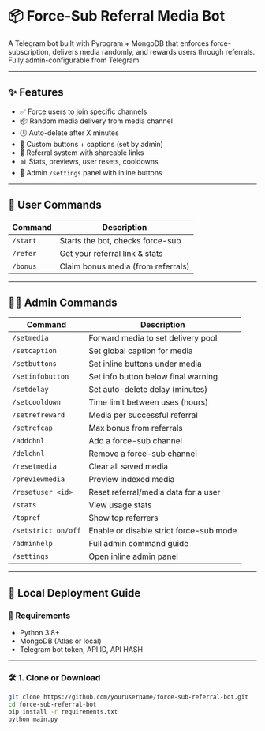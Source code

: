 # 📦 Force-Sub Referral Media Bot

A Telegram bot built with Pyrogram + MongoDB that enforces force-subscription, delivers media randomly, and rewards users through referrals. Fully admin-configurable from Telegram.

---

## ✨ Features

- ✅ Force users to join specific channels
- 📦 Random media delivery from media channel
- 🕒 Auto-delete after X minutes
- 🔘 Custom buttons + captions (set by admin)
- 🎁 Referral system with shareable links
- 📊 Stats, previews, user resets, cooldowns
- 🧠 Admin `/settings` panel with inline buttons

---

## 👤 User Commands

| Command     | Description                          |
|-------------|--------------------------------------|
| `/start`    | Starts the bot, checks force-sub     |
| `/refer`    | Get your referral link & stats       |
| `/bonus`    | Claim bonus media (from referrals)   |

---

## 👨‍💻 Admin Commands

| Command             | Description                                |
|---------------------|--------------------------------------------|
| `/setmedia`         | Forward media to set delivery pool         |
| `/setcaption`       | Set global caption for media               |
| `/setbuttons`       | Set inline buttons under media             |
| `/setinfobutton`    | Set info button below final warning        |
| `/setdelay`         | Set auto-delete delay (minutes)            |
| `/setcooldown`      | Time limit between uses (hours)            |
| `/setrefreward`     | Media per successful referral              |
| `/setrefcap`        | Max bonus from referrals                   |
| `/addchnl`          | Add a force-sub channel                    |
| `/delchnl`          | Remove a force-sub channel                 |
| `/resetmedia`       | Clear all saved media                      |
| `/previewmedia`     | Preview indexed media                      |
| `/resetuser <id>`   | Reset referral/media data for a user       |
| `/stats`            | View usage stats                           |
| `/topref`           | Show top referrers                         |
| `/setstrict on/off` | Enable or disable strict force-sub mode    |
| `/adminhelp`        | Full admin command guide                   |
| `/settings`         | Open inline admin panel                    |

---

## 🚀 Local Deployment Guide

### 🔧 Requirements

- Python 3.8+
- MongoDB (Atlas or local)
- Telegram bot token, API ID, API HASH

---

### 🛠 1. Clone or Download

```bash
git clone https://github.com/yourusername/force-sub-referral-bot.git
cd force-sub-referral-bot
pip install -r requirements.txt
python main.py


